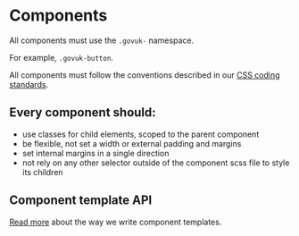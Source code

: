 # Components

All components must use the `.govuk-` namespace.

For example, `.govuk-button`.

All components must follow the conventions described in our [CSS coding standards](coding-standards/css.md).

## Every component should:
* use classes for child elements, scoped to the parent component
* be flexible, not set a width or external padding and margins
* set internal margins in a single direction
* not rely on any other selector outside of the component scss file to style its children

## Component template API
[Read more](component-api.md) about the way we write component templates.

